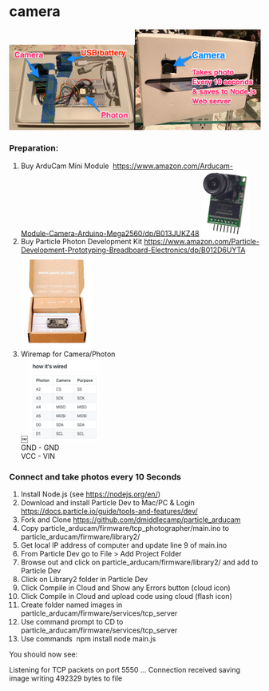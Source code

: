 # camera

<img src="cameraboard.png" width="50%"><img src="camerashot.png" width="50%"><br>

### Preparation:

1. Buy ArduCam Mini Module  https://www.amazon.com/Arducam-Module-Camera-Arduino-Mega2560/dp/B013JUKZ48
<img src="camera.jpg" width="20%"><br>
2. Buy Particle Photon Development Kit https://www.amazon.com/Particle-Development-Prototyping-Breadboard-Electronics/dp/B012D6UYTA <br>
<img src="photondevkit.jpg" width="30%"><br>
3. Wiremap for Camera/Photon <br>
￼<img src="3.png" width="30%"><br>
       GND - GND<br>
       VCC - VIN<br>

### Connect and take photos every 10 Seconds

1. Install Node.js (see https://nodejs.org/en/)
2. Download and install Particle Dev to Mac/PC & Login  https://docs.particle.io/guide/tools-and-features/dev/ 
3. Fork and Clone https://github.com/dmiddlecamp/particle_arducam
4. Copy particle_arducam/firmware/tcp_photographer/main.ino to particle_arducam/firmware/library2/
5. Get local IP address of computer and update line 9 of main.ino
6. From Particle Dev go to File > Add Project Folder
7. Browse out and click on particle_arducam/firmware/library2/ and add to Particle Dev
8. Click on Library2 folder in Particle Dev 
9. Click Compile in Cloud and Show any Errors button (cloud icon)
10. Click Compile in Cloud and upload code using cloud (flash icon)
11. Create folder named images in particle_arducam/firmware/services/tcp_server
12. Use command prompt to CD to particle_arducam/firmware/services/tcp_server
13. Use commands  npm install node main.js

You should now see:

Listening for TCP packets on port 5550 ...
Connection received
saving image
writing 492329 bytes to file
